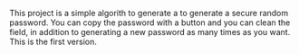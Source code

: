 This project is a simple algorith to generate a to generate a secure random password. You can copy the password with a button and you can clean the field, in addition to generating a new password as many times as you want. This is the first version.
